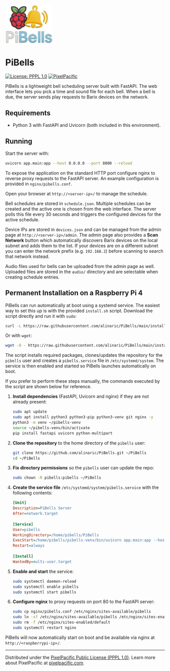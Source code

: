 <img src="static/pibells-logo.png" alt="PiBells Logo" width="150">

# PiBells

[![License: PPPL 1.0](https://img.shields.io/badge/License-PPPL%201.0-blue)](LICENSE)
[![PixelPacific](https://img.shields.io/badge/PixelPacific-Website-blue)](https://pixelpacific.com)

PiBells is a lightweight bell scheduling server built with FastAPI. The web interface lets you pick a time and sound file for each bell. When a bell is due, the server sends play requests to Barix devices on the network.

## Requirements

* Python 3 with FastAPI and Uvicorn (both included in this environment).

## Running

Start the server with:

```bash
uvicorn app.main:app --host 0.0.0.0 --port 8000 --reload
```

To expose the application on the standard HTTP port configure nginx to
reverse proxy requests to the FastAPI server. An example configuration is
provided in `nginx/pibells.conf`.

Open your browser at `http://<server-ip>/` to manage the schedule.

Bell schedules are stored in `schedule.json`. Multiple schedules can be created
and the active one is chosen from the web interface. The server polls this file
every 30 seconds and triggers the configured devices for the active schedule.

Device IPs are stored in `devices.json` and can be managed from the admin page at
`http://<server-ip>/admin`. The admin page also provides a **Scan Network** button which automatically discovers
Barix devices on the local subnet and adds them to the list. If your devices are
on a different subnet you can enter the network prefix (e.g. `192.168.2`) before
scanning to search that network instead.

Audio files used for bells can be uploaded from the admin page as well. Uploaded
files are stored in the `audio/` directory and are selectable when creating
schedule entries.

## Permanent Installation on a Raspberry Pi 4

PiBells can run automatically at boot using a systemd service. The easiest way
to set this up is with the provided `install.sh` script. Download the script
directly and run it with `sudo`:

```bash
curl -L https://raw.githubusercontent.com/alinaric/PiBells/main/install.sh | sudo bash
```

Or with `wget`:

```bash
wget -O - https://raw.githubusercontent.com/alinaric/PiBells/main/install.sh | sudo bash
```

The script installs required packages, clones/updates the repository for the
`pibells` user and creates a `pibells.service` file in `/etc/systemd/system`. The
service is then enabled and started so PiBells launches automatically on boot.

If you prefer to perform these steps manually, the commands executed by the
script are shown below for reference.

1. **Install dependencies** (FastAPI, Uvicorn and nginx) if they are not already present:

   ```bash
   sudo apt update
   sudo apt install python3 python3-pip python3-venv git nginx -y
   python3 -m venv ~/pibells-venv
   source ~/pibells-venv/bin/activate
   pip install fastapi uvicorn python-multipart
   ```

2. **Clone the repository** to the home directory of the `pibells` user:

   ```bash
   git clone https://github.com/alinaric/PiBells.git ~/PiBells
   cd ~/PiBells
   ```

3. **Fix directory permissions** so the `pibells` user can update the repo:

   ```bash
   sudo chown -R pibells:pibells ~/PiBells
   ```

4. **Create the service file** `/etc/systemd/system/pibells.service` with the following
   contents:

   ```ini
   [Unit]
   Description=PiBells Server
   After=network.target

   [Service]
   User=pibells
   WorkingDirectory=/home/pibells/PiBells
   ExecStart=/home/pibells/pibells-venv/bin/uvicorn app.main:app --host 0.0.0.0 --port 8000
   Restart=always

   [Install]
   WantedBy=multi-user.target
   ```

5. **Enable and start** the service:

   ```bash
   sudo systemctl daemon-reload
   sudo systemctl enable pibells
   sudo systemctl start pibells
   ```

6. **Configure nginx** to proxy requests on port 80 to the FastAPI server:

   ```bash
   sudo cp nginx/pibells.conf /etc/nginx/sites-available/pibells
   sudo ln -sf /etc/nginx/sites-available/pibells /etc/nginx/sites-enabled/pibells
   sudo rm -f /etc/nginx/sites-enabled/default
   sudo systemctl restart nginx
   ```

PiBells will now automatically start on boot and be available via nginx at `http://<raspberrypi-ip>/`.

---

Distributed under the [PixelPacific Public License (PPPL 1.0)](LICENSE).
Learn more about PixelPacific at [pixelpacific.com](https://pixelpacific.com).
